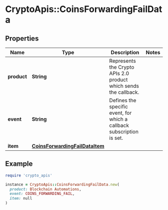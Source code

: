 # CryptoApis::CoinsForwardingFailData

## Properties

| Name | Type | Description | Notes |
| ---- | ---- | ----------- | ----- |
| **product** | **String** | Represents the Crypto APIs 2.0 product which sends the callback. |  |
| **event** | **String** | Defines the specific event, for which a callback subscription is set. |  |
| **item** | [**CoinsForwardingFailDataItem**](CoinsForwardingFailDataItem.md) |  |  |

## Example

```ruby
require 'crypto_apis'

instance = CryptoApis::CoinsForwardingFailData.new(
  product: Blockchain Automations,
  event: COINS_FORWARDING_FAIL,
  item: null
)
```


